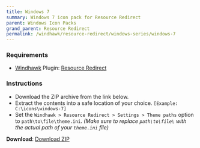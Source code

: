 ```yaml
---
title: Windows 7
summary: Windows 7 icon pack for Resource Redirect
parent: Windows Icon Packs
grand_parent: Resource Redirect
permalink: /windhawk/resource-redirect/windows-series/windows-7
---
```


### Requirements

- [Windhawk][Windhawk] Plugin: [Resource Redirect][Resource Redirect]

### Instructions

 - Download the ZIP archive from the link below.
 - Extract the contents into a safe location of your choice. `[Example: C:\icons\windows-7]`
 - Set the `Windhawk > Resource Redirect > Settings > Theme paths` option to `path\to\file\theme.ini`. *(Make sure to replace `path\to\file\` with the actual path of your `theme.ini` file)*

**Download**: [Download ZIP][Download ZIP]

<!-- ///////////////////////////////////////////////////////////////////////////////////////////////////////////////////////////////////////////////////// -->

[Preview]: https://gitlab.com/the-back-room/windhawk/resource-redirect/windows-series/windows-7/-/raw/main/Extras/Preview.bmp

[Windhawk]: https://windhawk.net/
[Resource Redirect]: https://windhawk.net/mods/icon-resource-redirect

[Download ZIP]: https://gitlab.com/the-back-room/resource-redirect/-/archive/main/resource-redirect-main.zip?path=icon-packs/Windows-7

<!-- ///////////////////////////////////////////////////////////////////////////////////////////////////////////////////////////////////////////////////// -->
